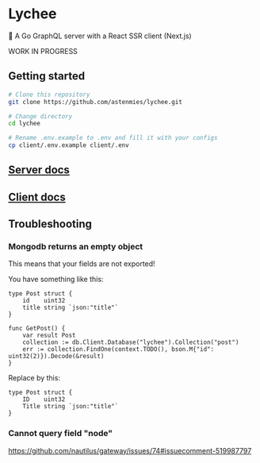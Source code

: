 # Lychee
👻 A Go GraphQL server with a React SSR client (Next.js)

WORK IN PROGRESS

## Getting started

```bash
# Clone this repository
git clone https://github.com/astenmies/lychee.git

# Change directory
cd lychee

# Rename .env.example to .env and fill it with your configs
cp client/.env.example client/.env
```

## [Server docs](./server)

## [Client docs](./client)


## Troubleshooting

### Mongodb returns an empty object
This means that your fields are not exported!

You have something like this:

```
type Post struct {
	id    uint32
	title string `json:"title"`
}

func GetPost() {
    var result Post
	collection := db.Client.Database("lychee").Collection("post")
	err := collection.FindOne(context.TODO(), bson.M{"id": uint32(2)}).Decode(&result)
}
```

Replace by this:

```
type Post struct {
	ID    uint32
	Title string `json:"title"`
}
```

### Cannot query field "node"
https://github.com/nautilus/gateway/issues/74#issuecomment-519987797